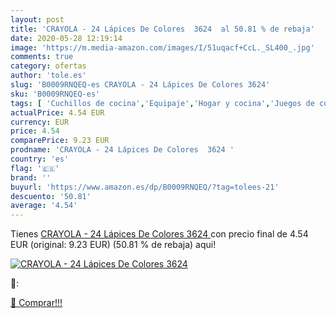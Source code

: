 ```yaml
---
layout: post
title: 'CRAYOLA - 24 Lápices De Colores  3624  al 50.81 % de rebaja'
date: 2020-05-28 12:19:14
image: 'https://m.media-amazon.com/images/I/51uqacf+CcL._SL400_.jpg'
comments: true
category: ofertas
author: 'tole.es'
slug: 'B0009RNQEQ-es CRAYOLA - 24 Lápices De Colores 3624'
sku: 'B0009RNQEQ-es'
tags: [ 'Cuchillos de cocina','Equipaje','Hogar y cocina','Juegos de cuchillos de cocina','Mochilas','Mochilas tipo casual','Utensilios de cocina','lápices', ]
actualPrice: 4.54 EUR
currency: EUR
price: 4.54
comparePrice: 9.23 EUR
prodname: 'CRAYOLA - 24 Lápices De Colores  3624 '
country: 'es'
flag: '🇪🇸'
brand: ''
buyurl: 'https://www.amazon.es/dp/B0009RNQEQ/?tag=tolees-21'
descuento: '50.81'
average: '4.54'
---
```


Tienes [CRAYOLA - 24 Lápices De Colores  3624 ](https://www.amazon.es/dp/B0009RNQEQ/?tag=tolees-21) con precio final de  4.54 EUR (original: 9.23 EUR) (50.81 %  de rebaja) aqui!

[![CRAYOLA - 24 Lápices De Colores  3624 ](https://m.media-amazon.com/images/I/51uqacf+CcL._SL400_.jpg)](https://www.amazon.es/dp/B0009RNQEQ/?tag=tolees-21)

🔎:


[🛒 Comprar!!!](https://www.amazon.es/dp/B0009RNQEQ/?tag=tolees-21)
